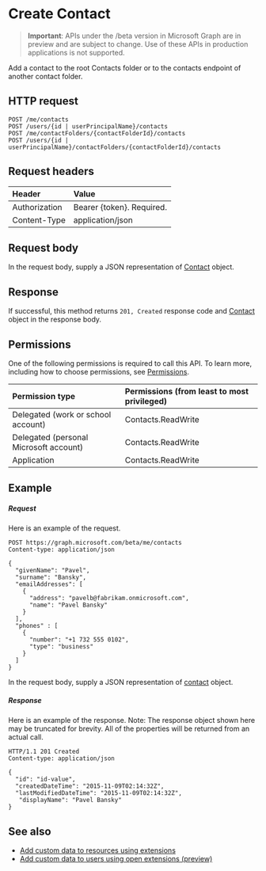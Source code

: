 # Create Contact

> **Important**: APIs under the /beta version in Microsoft Graph are in preview and are subject to change. Use of these APIs in production applications is not supported.

Add a contact to the root Contacts folder or to the contacts endpoint of another contact folder.
## HTTP request
<!-- { "blockType": "ignored" } -->
```http
POST /me/contacts
POST /users/{id | userPrincipalName}/contacts
POST /me/contactFolders/{contactFolderId}/contacts
POST /users/{id | userPrincipalName}/contactFolders/{contactFolderId}/contacts
```
## Request headers
| Header       | Value |
|:---------------|:--------|
| Authorization  | Bearer {token}. Required.  |
| Content-Type  | application/json  |

## Request body
In the request body, supply a JSON representation of [Contact](../resources/contact.md) object.

## Response

If successful, this method returns `201, Created` response code and [Contact](../resources/contact.md) object in the response body.

## Permissions
One of the following permissions is required to call this API. To learn more, including how to choose permissions, see [Permissions](../../../concepts/permissions_reference.md).

|Permission type      | Permissions (from least to most privileged)              | 
|:--------------------|:---------------------------------------------------------| 
|Delegated (work or school account) | Contacts.ReadWrite    | 
|Delegated (personal Microsoft account) | Contacts.ReadWrite    | 
|Application | Contacts.ReadWrite | 

## Example
##### Request
Here is an example of the request.
<!-- {
  "blockType": "request",
  "name": "create_contact_from_user"
}-->
```http
POST https://graph.microsoft.com/beta/me/contacts
Content-type: application/json

{
  "givenName": "Pavel",
  "surname": "Bansky",
  "emailAddresses": [
    {
      "address": "pavelb@fabrikam.onmicrosoft.com",
      "name": "Pavel Bansky"
    }
  ],
  "phones" : [
    {
      "number": "+1 732 555 0102",
      "type": "business"
    }
  ]
}
```
In the request body, supply a JSON representation of [contact](../resources/contact.md) object.

##### Response
Here is an example of the response. Note: The response object shown here may be truncated for brevity. All of the properties will be returned from an actual call.
<!-- {
  "blockType": "response",
  "truncated": true,
  "@odata.type": "microsoft.graph.contact"
} -->
```http
HTTP/1.1 201 Created
Content-type: application/json

{
  "id": "id-value",
  "createdDateTime": "2015-11-09T02:14:32Z",
  "lastModifiedDateTime": "2015-11-09T02:14:32Z",
   "displayName": "Pavel Bansky"
}
```

## See also

- [Add custom data to resources using extensions](../../../concepts/extensibility_overview.md)
- [Add custom data to users using open extensions (preview)](../../../concepts/extensibility_open_users.md)
<!--
- [Add custom data to groups using schema extensions (preview)](../../../concepts/extensibility_schema_groups.md)
-->

<!-- uuid: 8fcb5dbc-d5aa-4681-8e31-b001d5168d79
2015-10-25 14:57:30 UTC -->
<!-- {
  "type": "#page.annotation",
  "description": "Create Contact",
  "keywords": "",
  "section": "documentation",
  "tocPath": ""
}-->
